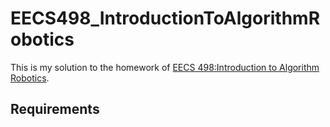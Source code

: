 # EECS498_IntroductionToAlgorithmRobotics
This is my solution to the homework of [EECS 498:Introduction to Algorithm Robotics](https://web.eecs.umich.edu/~dmitryb/courses/fall2020iar/index.html).

## Requirements